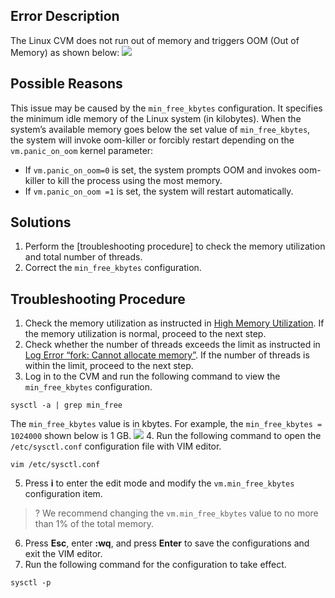 ## Error Description
The Linux CVM does not run out of memory and triggers OOM (Out of Memory) as shown below:
![](https://main.qcloudimg.com/raw/72cbd63ac445a1caa8d82fa1e55ba5a5.png)

## Possible Reasons
This issue may be caused by the `min_free_kbytes` configuration. It specifies the minimum idle memory of the Linux system (in kilobytes). When the system’s available memory goes below the set value of `min_free_kbytes`, the system will invoke oom-killer or forcibly restart depending on the `vm.panic_on_oom` kernel parameter:
 - If `vm.panic_on_oom=0` is set, the system prompts OOM and invokes oom-killer to kill the process using the most memory.
 - If `vm.panic_on_oom =1` is set, the system will restart automatically.

## Solutions
1. Perform the [troubleshooting procedure] to check the memory utilization and total number of threads.
2. Correct the `min_free_kbytes` configuration.


## Troubleshooting Procedure[](id:ProcessingSteps)
1. Check the memory utilization as instructed in [High Memory Utilization](https://intl.cloud.tencent.com/document/product/213/40501). If the memory utilization is normal, proceed to the next step.
2. Check whether the number of threads exceeds the limit as instructed in [Log Error “fork: Cannot allocate memory”](https://intl.cloud.tencent.com/document/product/213/40502). If the number of threads is within the limit, proceed to the next step.
3. Log in to the CVM and run the following command to view the `min_free_kbytes` configuration.
```
sysctl -a | grep min_free
```
The `min_free_kbytes` value is in kbytes. For example, the `min_free_kbytes = 1024000` shown below is 1 GB.
![](https://main.qcloudimg.com/raw/18ac6c04962abfbf67132eab1a604167.png)
4. Run the following command to open the `/etc/sysctl.conf` configuration file with VIM editor.
```
vim /etc/sysctl.conf
```
5. Press **i** to enter the edit mode and modify the `vm.min_free_kbytes` configuration item.
>? We recommend changing the `vm.min_free_kbytes` value to no more than 1% of the total memory.
>
6. Press **Esc**, enter **:wq**, and press **Enter** to save the configurations and exit the VIM editor.
7. Run the following command for the configuration to take effect.
```
sysctl -p
```
